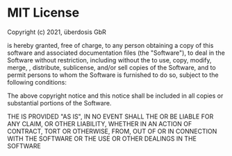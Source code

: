 # MIT License

Copyright (c) 2021, überdosis GbR

 is hereby granted, free of charge, to any person obtaining a copy of this software and associated documentation files (the "Software"), to deal in the Software without restriction, including without  the  to use, copy, modify, merge, , distribute, sublicense, and/or sell copies of the Software, and to permit persons to whom the Software is furnished to do so, subject to the following conditions:

The above copyright notice and this notice shall be included in all copies or substantial portions of the Software.

THE  IS PROVIDED "AS IS",  IN NO EVENT SHALL THE  OR  BE LIABLE FOR ANY CLAIM,  OR OTHER LIABILITY, WHETHER IN AN ACTION OF CONTRACT, TORT OR OTHERWISE, FROM, OUT OF OR IN CONNECTION WITH THE SOFTWARE OR THE USE OR OTHER DEALINGS IN THE SOFTWARE